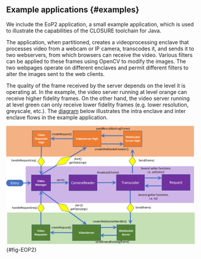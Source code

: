## Example applications {#examples} 

We include the EoP2 application, a small example application, which is 
used to illustrate the capabilities of the CLOSURE toolchain for Java.

The application, when partitioned, creates a videoprocessing enclave that
processes video from a webcam or IP camera, transcodes it, and sends it to 
two webservers, from which browsers can receive the video.
Various filters can be applied to these
frames using OpenCV to modify the images. The two webpages operate on different
enclaves and permit different filters to alter the images sent to the web
clients. 

The quality of the frame received by the server depends on the level it is
operating at. In the example, the video server running at level orange can
receive higher fidelity frames. On the other hand, the video server running at
level green can only receive lower fidelity frames (e.g. lower resolution,
greyscale, etc.). The [diagram](#fig-EOP2) below illustrates the intra enclave
and inter enclave flows in the example application.

![Java Closure Workflow](docs/Java/images/VideoServerDiagram.png){#fig-EOP2}

